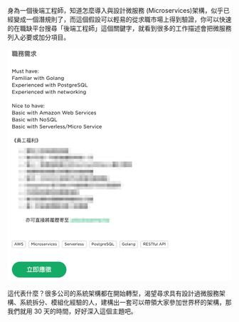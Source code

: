 身為一個後端工程師，知道怎麼導入與設計微服務 (Microservices)架構，似乎已經變成一個潛規則了，而這個假設可以輕易的從求職市場上得到驗證，你可以快速的在職缺平台搜尋「後端工程師」這個關鍵字，就看到很多的工作描述會把微服務列入必要或加分項目。

![jobs](https://github.com/alincode/2020-microservices-in-action/raw/master/assets/jobs.png)

這代表什麼？很多公司的系統架構都在開始轉型，渴望尋求具有設計過微服務架構、系統拆分、模組化經驗的人，建構出一套可以帶領大家參加世界杯的架構，那我們就用 30 天的時間，好好深入這個主題吧。
